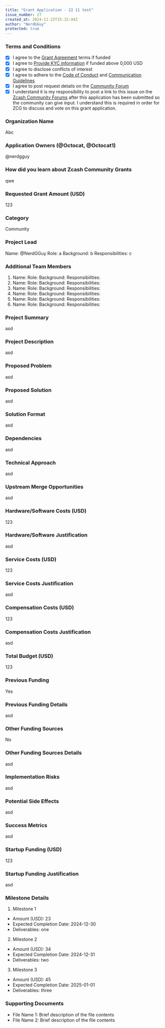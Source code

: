 ```yaml
---
title: "Grant Application - 22 11 test"
issue_number: 27
created_at: 2024-11-22T15:32:44Z
author: "NerdGGuy"
protected: true
---
```


### Terms and Conditions

- [X] I agree to the [Grant Agreement](https://9ba4718c-5c73-47c3-a024-4fc4e5278803.usrfiles.com/ugd/9ba471_f81ef4e4b5f040038350270590eb2e42.pdf) terms if funded
- [X] I agree to [Provide KYC information](https://9ba4718c-5c73-47c3-a024-4fc4e5278803.usrfiles.com/ugd/9ba471_7d9e73d16b584a61bae92282b208efc4.pdf) if funded above 0,000 USD
- [X] I agree to disclose conflicts of interest
- [X] I agree to adhere to the [Code of Conduct](https://forum.zcashcommunity.com/t/zcg-code-of-conduct/41787) and [Communication Guidelines](https://forum.zcashcommunity.com/t/zcg-communication-guidelines/44284)
- [X] I agree to post request details on the [Community Forum](https://forum.zcashcommunity.com/c/grants/33)
- [X] I understand it is my responsibility to post a link to this issue on the [Zcash Community Forums](https://forum.zcashcommunity.com/c/grants/33) after this application has been submitted so the community can give input. I understand this is required in order for ZCG to discuss and vote on this grant application.

### Organization Name

Abc

### Application Owners (@Octocat, @Octocat1)

@nerdgguy

### How did you learn about Zcash Community Grants

qwe

### Requested Grant Amount (USD)

123

### Category

Community

### Project Lead

Name: @NerdGGuy 
Role: a
Background: b
Responsibilities: c


### Additional Team Members

1. Name:
   Role:
   Background:
   Responsibilities:
2. Name:
   Role:
   Background:
   Responsibilities:
3. Name:
   Role:
   Background:
   Responsibilities:
4. Name:
   Role:
   Background:
   Responsibilities:
5. Name:
   Role:
   Background:
   Responsibilities:
6. Name:
   Role:
   Background:
   Responsibilities:


### Project Summary

asd

### Project Description

asd

### Proposed Problem

asd

### Proposed Solution

asd

### Solution Format

asd

### Dependencies

asd

### Technical Approach

asd

### Upstream Merge Opportunities

asd

### Hardware/Software Costs (USD)

123

### Hardware/Software Justification

asd

### Service Costs (USD)

123

### Service Costs Justification

asd

### Compensation Costs (USD)

123

### Compensation Costs Justification

asd

### Total Budget (USD)

123

### Previous Funding

Yes

### Previous Funding Details

asd

### Other Funding Sources

No

### Other Funding Sources Details

asd

### Implementation Risks

asd

### Potential Side Effects

asd

### Success Metrics

asd

### Startup Funding (USD)

123

### Startup Funding Justification

asd

### Milestone Details

1. Milestone 1
- Amount (USD): 23
- Expected Completion Date: 2024-12-30
- Deliverables: one
2. Milestone 2
- Amount (USD): 34
- Expected Completion Date: 2024-12-31
- Deliverables: two
3. Milestone 3
- Amount (USD): 45
- Expected Completion Date: 2025-01-01
- Deliverables: three

### Supporting Documents

- File Name 1: Brief description of the file contents
- File Name 2: Brief description of the file contents

